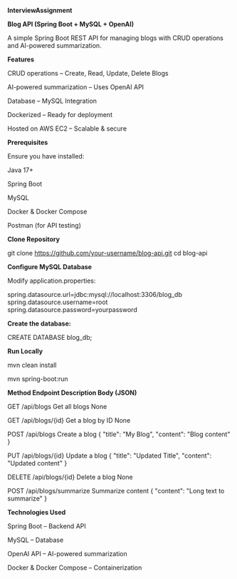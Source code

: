 **InterviewAssignment**


****Blog API (Spring Boot + MySQL + OpenAI)****



A simple Spring Boot REST API for managing blogs with CRUD operations and AI-powered summarization.



**Features**


CRUD operations – Create, Read, Update, Delete Blogs

AI-powered summarization – Uses OpenAI API

Database – MySQL Integration

Dockerized – Ready for deployment

Hosted on AWS EC2 – Scalable & secure


**Prerequisites**

Ensure you have installed:


Java 17+


Spring Boot


MySQL


Docker & Docker Compose


Postman (for API testing)


**Clone Repository**

git clone https://github.com/your-username/blog-api.git
cd blog-api




**Configure MySQL Database**

Modify application.properties:

spring.datasource.url=jdbc:mysql://localhost:3306/blog_db
spring.datasource.username=root
spring.datasource.password=yourpassword



**Create the database:**

CREATE DATABASE blog_db;



**Run Locally**

mvn clean install


mvn spring-boot:run









**Method       Endpoint	               Description	           Body (JSON)**

GET	       /api/blogs      	       Get all blogs	        None

GET	       /api/blogs/{id}	       Get a blog by ID	      None

POST	     /api/blogs         	   Create a blog	       { "title": "My Blog", "content": "Blog content" }

PUT	       /api/blogs/{id}	       Update a blog	       { "title": "Updated Title", "content": "Updated content" }

DELETE	   /api/blogs/{id}	       Delete a blog	        None

POST	     /api/blogs/summarize	   Summarize content	   { "content": "Long text to summarize" }



**Technologies Used**


Spring Boot – Backend API


MySQL – Database


OpenAI API – AI-powered summarization


Docker & Docker Compose – Containerization


